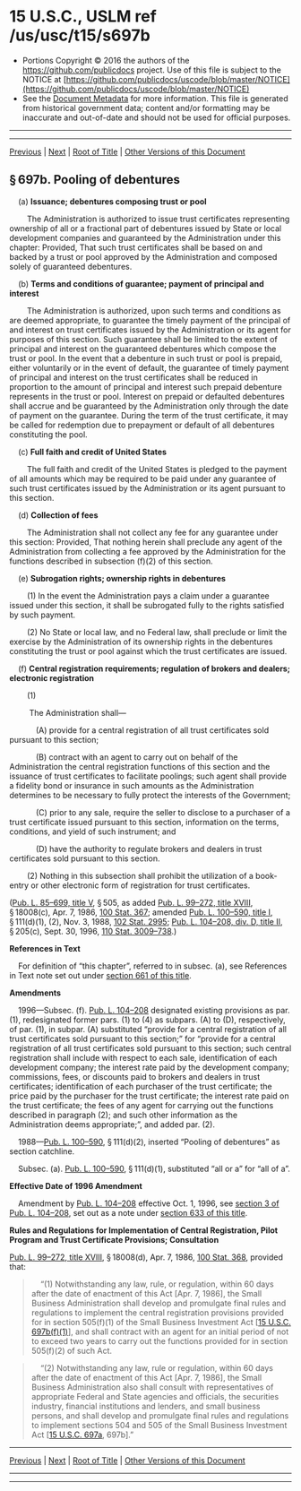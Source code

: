 ---
---

# 15 U.S.C., USLM ref /us/usc/t15/s697b

* Portions Copyright © 2016 the authors of the https://github.com/publicdocs project.
  Use of this file is subject to the NOTICE at [https://github.com/publicdocs/uscode/blob/master/NOTICE](https://github.com/publicdocs/uscode/blob/master/NOTICE)
* See the [Document Metadata](././../../../../..//README.md) for more information.
  This file is generated from historical government data; content and/or formatting may be inaccurate and out-of-date and should not be used for official purposes.

----------
----------

[Previous](./../../../../..//us/usc/t15/ch14B/schV/m__us_usc_t15_s697a.md) | [Next](./../../../../..//us/usc/t15/ch14B/schV/m__us_usc_t15_s697c.md) | [Root of Title](./../../../../../) | [Other Versions of this Document](https://publicdocs.github.io/go/links?ns=uslm&ref=%2Fus%2Fusc%2Ft15%2Fs697b)

## § 697b. Pooling of debentures

    (a) __Issuance; debentures composing trust or pool__ 

        The Administration is authorized to issue trust certificates representing ownership of all or a fractional part of debentures issued by State or local development companies and guaranteed by the Administration under this chapter: Provided, That such trust certificates shall be based on and backed by a trust or pool approved by the Administration and composed solely of guaranteed debentures.

    (b) __Terms and conditions of guarantee; payment of principal and interest__ 

        The Administration is authorized, upon such terms and conditions as are deemed appropriate, to guarantee the timely payment of the principal of and interest on trust certificates issued by the Administration or its agent for purposes of this section. Such guarantee shall be limited to the extent of principal and interest on the guaranteed debentures which compose the trust or pool. In the event that a debenture in such trust or pool is prepaid, either voluntarily or in the event of default, the guarantee of timely payment of principal and interest on the trust certificates shall be reduced in proportion to the amount of principal and interest such prepaid debenture represents in the trust or pool. Interest on prepaid or defaulted debentures shall accrue and be guaranteed by the Administration only through the date of payment on the guarantee. During the term of the trust certificate, it may be called for redemption due to prepayment or default of all debentures constituting the pool.

    (c) __Full faith and credit of United States__ 

        The full faith and credit of the United States is pledged to the payment of all amounts which may be required to be paid under any guarantee of such trust certificates issued by the Administration or its agent pursuant to this section.

    (d) __Collection of fees__ 

        The Administration shall not collect any fee for any guarantee under this section: Provided, That nothing herein shall preclude any agent of the Administration from collecting a fee approved by the Administration for the functions described in subsection (f)(2) of this section.

    (e) __Subrogation rights; ownership rights in debentures__ 

        (1) In the event the Administration pays a claim under a guarantee issued under this section, it shall be subrogated fully to the rights satisfied by such payment.

        (2) No State or local law, and no Federal law, shall preclude or limit the exercise by the Administration of its ownership rights in the debentures constituting the trust or pool against which the trust certificates are issued.

    (f) __Central registration requirements; regulation of brokers and dealers; electronic registration__ 

        (1)

         The Administration shall—

            (A) provide for a central registration of all trust certificates sold pursuant to this section;

            (B) contract with an agent to carry out on behalf of the Administration the central registration functions of this section and the issuance of trust certificates to facilitate poolings; such agent shall provide a fidelity bond or insurance in such amounts as the Administration determines to be necessary to fully protect the interests of the Government;

            (C) prior to any sale, require the seller to disclose to a purchaser of a trust certificate issued pursuant to this section, information on the terms, conditions, and yield of such instrument; and

            (D) have the authority to regulate brokers and dealers in trust certificates sold pursuant to this section.

        (2) Nothing in this subsection shall prohibit the utilization of a book-entry or other electronic form of registration for trust certificates.

([Pub. L. 85–699, title V][/us/pl/85/699/tV], § 505, as added [Pub. L. 99–272, title XVIII][/us/pl/99/272/tXVIII], § 18008(c), Apr. 7, 1986, [100 Stat. 367][/us/stat/100/367]; amended [Pub. L. 100–590, title I][/us/pl/100/590/tI], § 111(d)(1), (2), Nov. 3, 1988, [102 Stat. 2995][/us/stat/102/2995]; [Pub. L. 104–208, div. D, title II][/us/pl/104/208/dD/tII], § 205(c), Sept. 30, 1996, [110 Stat. 3009–738][/us/stat/110/3009-738].)

 __References in Text__ 

    For definition of “this chapter”, referred to in subsec. (a), see References in Text note set out under [section 661 of this title][/us/usc/t15/s661].

 __Amendments__ 

    1996—Subsec. (f). [Pub. L. 104–208][/us/pl/104/208] designated existing provisions as par. (1), redesignated former pars. (1) to (4) as subpars. (A) to (D), respectively, of par. (1), in subpar. (A) substituted “provide for a central registration of all trust certificates sold pursuant to this section;” for “provide for a central registration of all trust certificates sold pursuant to this section; such central registration shall include with respect to each sale, identification of each development company; the interest rate paid by the development company; commissions, fees, or discounts paid to brokers and dealers in trust certificates; identification of each purchaser of the trust certificate; the price paid by the purchaser for the trust certificate; the interest rate paid on the trust certificate; the fees of any agent for carrying out the functions described in paragraph (2); and such other information as the Administration deems appropriate;”, and added par. (2).

    1988—[Pub. L. 100–590][/us/pl/100/590], § 111(d)(2), inserted “Pooling of debentures” as section catchline.

    Subsec. (a). [Pub. L. 100–590][/us/pl/100/590], § 111(d)(1), substituted “all or a” for “all of a”.

 __Effective Date of 1996 Amendment__ 

    Amendment by [Pub. L. 104–208][/us/pl/104/208] effective Oct. 1, 1996, see [section 3 of Pub. L. 104–208][/us/pl/104/208/s3], set out as a note under [section 633 of this title][/us/usc/t15/s633].

 __Rules and Regulations for Implementation of Central Registration, Pilot Program and Trust Certificate Provisions; Consultation__ 

[Pub. L. 99–272, title XVIII][/us/pl/99/272/tXVIII], § 18008(d), Apr. 7, 1986, [100 Stat. 368][/us/stat/100/368], provided that:

>     “(1) Notwithstanding any law, rule, or regulation, within 60 days after the date of enactment of this Act \[Apr. 7, 1986\], the Small Business Administration shall develop and promulgate final rules and regulations to implement the central registration provisions provided for in section 505(f)(1) of the Small Business Investment Act \[[15 U.S.C. 697b(f)(1)][/us/usc/t15/s697b/f/1]\], and shall contract with an agent for an initial period of not to exceed two years to carry out the functions provided for in section 505(f)(2) of such Act.

>     “(2) Notwithstanding any law, rule or regulation, within 60 days after the date of enactment of this Act \[Apr. 7, 1986\], the Small Business Administration also shall consult with representatives of appropriate Federal and State agencies and officials, the securities industry, financial institutions and lenders, and small business persons, and shall develop and promulgate final rules and regulations to implement sections 504 and 505 of the Small Business Investment Act \[[15 U.S.C. 697a][/us/usc/t15/s697a], 697b\].”

----------

[Previous](./../../../../..//us/usc/t15/ch14B/schV/m__us_usc_t15_s697a.md) | [Next](./../../../../..//us/usc/t15/ch14B/schV/m__us_usc_t15_s697c.md) | [Root of Title](./../../../../../) | [Other Versions of this Document](https://publicdocs.github.io/go/links?ns=uslm&ref=%2Fus%2Fusc%2Ft15%2Fs697b)

----------
----------

[/us/pl/85/699/tV]: https://publicdocs.github.io/go/links?ns=uslm&ref=%2Fus%2Fpl%2F85%2F699%2FtV
[/us/pl/99/272/tXVIII]: https://publicdocs.github.io/go/links?ns=uslm&ref=%2Fus%2Fpl%2F99%2F272%2FtXVIII
[/us/stat/100/367]: https://publicdocs.github.io/go/links?ns=uslm&ref=%2Fus%2Fstat%2F100%2F367
[/us/pl/100/590/tI]: https://publicdocs.github.io/go/links?ns=uslm&ref=%2Fus%2Fpl%2F100%2F590%2FtI
[/us/stat/102/2995]: https://publicdocs.github.io/go/links?ns=uslm&ref=%2Fus%2Fstat%2F102%2F2995
[/us/pl/104/208/dD/tII]: https://publicdocs.github.io/go/links?ns=uslm&ref=%2Fus%2Fpl%2F104%2F208%2FdD%2FtII
[/us/stat/110/3009-738]: https://publicdocs.github.io/go/links?ns=uslm&ref=%2Fus%2Fstat%2F110%2F3009-738
[/us/usc/t15/s661]: https://publicdocs.github.io/go/links?ns=uslm&ref=%2Fus%2Fusc%2Ft15%2Fs661
[/us/pl/104/208]: https://publicdocs.github.io/go/links?ns=uslm&ref=%2Fus%2Fpl%2F104%2F208
[/us/pl/100/590]: https://publicdocs.github.io/go/links?ns=uslm&ref=%2Fus%2Fpl%2F100%2F590
[/us/pl/100/590]: https://publicdocs.github.io/go/links?ns=uslm&ref=%2Fus%2Fpl%2F100%2F590
[/us/pl/104/208]: https://publicdocs.github.io/go/links?ns=uslm&ref=%2Fus%2Fpl%2F104%2F208
[/us/pl/104/208/s3]: https://publicdocs.github.io/go/links?ns=uslm&ref=%2Fus%2Fpl%2F104%2F208%2Fs3
[/us/usc/t15/s633]: https://publicdocs.github.io/go/links?ns=uslm&ref=%2Fus%2Fusc%2Ft15%2Fs633
[/us/pl/99/272/tXVIII]: https://publicdocs.github.io/go/links?ns=uslm&ref=%2Fus%2Fpl%2F99%2F272%2FtXVIII
[/us/stat/100/368]: https://publicdocs.github.io/go/links?ns=uslm&ref=%2Fus%2Fstat%2F100%2F368
[/us/usc/t15/s697b/f/1]: https://publicdocs.github.io/go/links?ns=uslm&ref=%2Fus%2Fusc%2Ft15%2Fs697b%2Ff%2F1
[/us/usc/t15/s697a]: https://publicdocs.github.io/go/links?ns=uslm&ref=%2Fus%2Fusc%2Ft15%2Fs697a


